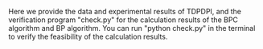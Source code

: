 <!--
 * @Author: Hongyuan Luo
 * @Date: 2024-11-21 17:21:48
 * @LastEditTime: 2024-11-21 17:24:19
 * @FilePath: \TDPDPI\README.md
-->
Here we provide the data and experimental results of TDPDPI, and the verification program "check.py" for the calculation results of the BPC algorithm and BP algorithm.
You can run "python check.py" in the terminal to verify the feasibility of the calculation results.